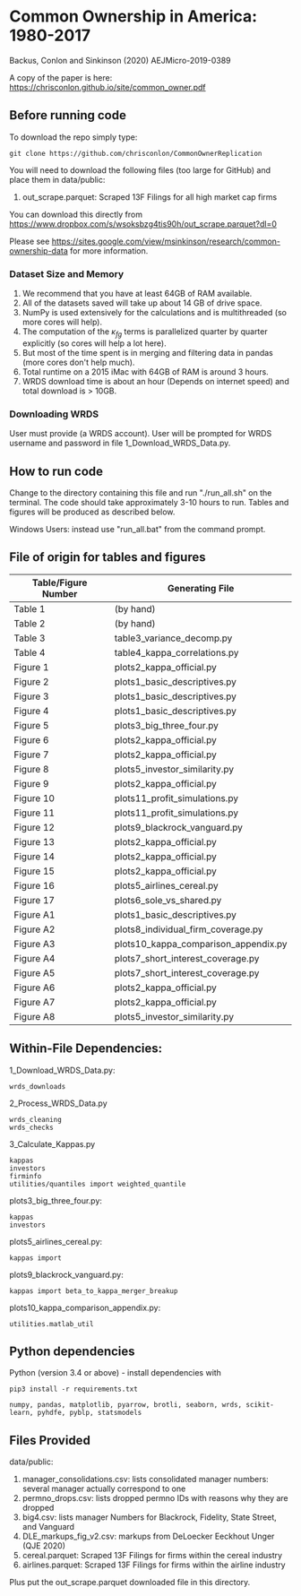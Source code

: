 # Common Ownership in America: 1980-2017
Backus, Conlon and Sinkinson (2020)
AEJMicro-2019-0389

A copy of the paper is here: https://chrisconlon.github.io/site/common_owner.pdf

## Before running code
To download the repo simply type:

    git clone https://github.com/chrisconlon/CommonOwnerReplication

You will need to download the following files (too large for GitHub) and place them in data/public:
1. out_scrape.parquet: Scraped 13F Filings for all high market cap firms

You can download this directly from https://www.dropbox.com/s/wsoksbzg4tis90h/out_scrape.parquet?dl=0

Please see https://sites.google.com/view/msinkinson/research/common-ownership-data for  more information.

### Dataset Size and Memory
1. We recommend that you have at least 64GB of RAM available.
2. All of the datasets saved will take up about 14 GB of drive space.
3. NumPy is used extensively for the calculations and is multithreaded (so more cores will help).
4. The computation of the $\kappa_{fg}$ terms is parallelized quarter by quarter explicitly (so cores will help a lot here).
5. But most of the time spent is in merging and filtering data in pandas (more cores don't help much).
5. Total runtime on a 2015 iMac with 64GB of RAM is around 3 hours.
6. WRDS download time is about an hour (Depends on internet speed) and total download is > 10GB.

### Downloading WRDS
User must provide (a WRDS account). User will be prompted for WRDS username and password in file 1_Download_WRDS_Data.py.

## How to run code
Change to the directory containing this file and run "./run_all.sh" on the terminal. The code should take approximately 3-10 hours to run. Tables and figures will be produced as described below.

Windows Users: instead use "run_all.bat" from the command prompt.

## File of origin for tables and figures

| Table/Figure Number 	| Generating File			|
| ----------------------|-------------------------------------- |
| Table 1		| (by hand)				|
| Table 2		| (by hand)		 		|
| Table 3		| table3_variance_decomp.py        	|
| Table 4		| table4_kappa_correlations.py         	|
| Figure 1		| plots2_kappa_official.py		|
| Figure 2		| plots1_basic_descriptives.py		|
| Figure 3		| plots1_basic_descriptives.py 		|
| Figure 4		| plots1_basic_descriptives.py		|
| Figure 5		| plots3_big_three_four.py 		|
| Figure 6		| plots2_kappa_official.py 		|
| Figure 7		| plots2_kappa_official.py 		|
| Figure 8		| plots5_investor_similarity.py 	|
| Figure 9		| plots2_kappa_official.py 		|
| Figure 10		| plots11_profit_simulations.py 	|
| Figure 11		| plots11_profit_simulations.py 	|
| Figure 12		| plots9_blackrock_vanguard.py	 	|
| Figure 13		| plots2_kappa_official.py 		|
| Figure 14		| plots2_kappa_official.py 		|
| Figure 15		| plots2_kappa_official.py 		|
| Figure 16		| plots5_airlines_cereal.py	 	|
| Figure 17		| plots6_sole_vs_shared.py 		|
| Figure A1		| plots1_basic_descriptives.py 		|
| Figure A2		| plots8_individual_firm_coverage.py 	|
| Figure A3		| plots10_kappa_comparison_appendix.py 	|
| Figure A4		| plots7_short_interest_coverage.py 	|
| Figure A5		| plots7_short_interest_coverage.py 	|
| Figure A6		| plots2_kappa_official.py 		|
| Figure A7		| plots2_kappa_official.py 		|
| Figure A8		| plots5_investor_similarity.py 	|



## Within-File Dependencies:
1_Download_WRDS_Data.py: 
    
    wrds_downloads

2_Process_WRDS_Data.py
    
    wrds_cleaning
    wrds_checks

3_Calculate_Kappas.py
     
    kappas
    investors
    firminfo
    utilities/quantiles import weighted_quantile


plots3_big_three_four.py: 

    kappas
    investors

plots5_airlines_cereal.py: 

    kappas import

plots9_blackrock_vanguard.py: 

    kappas import beta_to_kappa_merger_breakup

plots10_kappa_comparison_appendix.py: 

    utilities.matlab_util

## Python  dependencies
Python (version 3.4 or above) - install dependencies with 

    pip3 install -r requirements.txt

    numpy, pandas, matplotlib, pyarrow, brotli, seaborn, wrds, scikit-learn, pyhdfe, pyblp, statsmodels


## Files Provided

data/public:

1. manager_consolidations.csv: lists consolidated manager numbers: several manager actually correspond to one
2. permno_drops.csv: lists dropped permno IDs with reasons why they are dropped
3. big4.csv: lists manager Numbers for Blackrock, Fidelity, State Street, and Vanguard
4. DLE_markups_fig_v2.csv: markups from DeLoecker Eeckhout Unger (QJE 2020)
5. cereal.parquet: Scraped 13F Filings for firms within the cereal industry
6. airlines.parquet: Scraped 13F Filings for firms within the airline industry

Plus put the out_scrape.parquet downloaded file in this directory.

